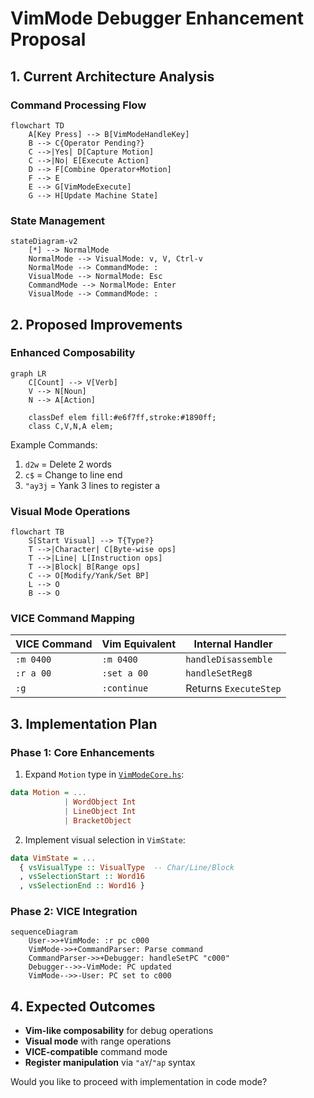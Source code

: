 # VimMode Debugger Enhancement Proposal

## 1. Current Architecture Analysis

### Command Processing Flow
```mermaid
flowchart TD
    A[Key Press] --> B[VimModeHandleKey]
    B --> C{Operator Pending?}
    C -->|Yes| D[Capture Motion]
    C -->|No| E[Execute Action]
    D --> F[Combine Operator+Motion]
    F --> E
    E --> G[VimModeExecute]
    G --> H[Update Machine State]
```

### State Management
```mermaid
stateDiagram-v2
    [*] --> NormalMode
    NormalMode --> VisualMode: v, V, Ctrl-v
    NormalMode --> CommandMode: :
    VisualMode --> NormalMode: Esc
    CommandMode --> NormalMode: Enter
    VisualMode --> CommandMode: :
```

## 2. Proposed Improvements

### Enhanced Composability
```mermaid
graph LR
    C[Count] --> V[Verb]
    V --> N[Noun]
    N --> A[Action]
    
    classDef elem fill:#e6f7ff,stroke:#1890ff;
    class C,V,N,A elem;
```

Example Commands:
1. `d2w` = Delete 2 words
2. `c$` = Change to line end
3. `"ay3j` = Yank 3 lines to register a

### Visual Mode Operations
```mermaid
flowchart TB
    S[Start Visual] --> T{Type?}
    T -->|Character| C[Byte-wise ops]
    T -->|Line| L[Instruction ops]
    T -->|Block| B[Range ops]
    C --> O[Modify/Yank/Set BP]
    L --> O
    B --> O
```

### VICE Command Mapping
| VICE Command | Vim Equivalent | Internal Handler |
|--------------|----------------|------------------|
| `:m 0400` | `:m 0400` | `handleDisassemble` |
| `:r a 00` | `:set a 00` | `handleSetReg8` |
| `:g` | `:continue` | Returns `ExecuteStep` |

## 3. Implementation Plan

### Phase 1: Core Enhancements
1. Expand `Motion` type in [`VimModeCore.hs`](src/MOS6502Emulator/Debugger/VimModeCore.hs):
```haskell
data Motion = ...
            | WordObject Int
            | LineObject Int
            | BracketObject
```

2. Implement visual selection in `VimState`:
```haskell
data VimState = ...
  { vsVisualType :: VisualType  -- Char/Line/Block
  , vsSelectionStart :: Word16
  , vsSelectionEnd :: Word16 }
```

### Phase 2: VICE Integration
```mermaid
sequenceDiagram
    User->>+VimMode: :r pc c000
    VimMode->>+CommandParser: Parse command
    CommandParser->>+Debugger: handleSetPC "c000"
    Debugger-->>-VimMode: PC updated
    VimMode-->>-User: PC set to c000
```

## 4. Expected Outcomes
- **Vim-like composability** for debug operations
- **Visual mode** with range operations
- **VICE-compatible** command mode
- **Register manipulation** via `"aY`/`"ap` syntax

Would you like to proceed with implementation in code mode?